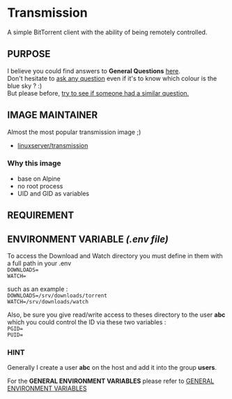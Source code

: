 # Transmission  
A simple BitTorrent client with the ability of being remotely controlled.  

## PURPOSE
I believe you could find answers to **General Questions** <a href="../../README.md" title="" target="_blank">here</a>.  
Don't hesitate to <a href="https://github.com/jodumont/docker/issues/new" title="Ask a question by submitting an issue on github." target="_blank">ask any question</a> even if it's to know which colour is the blue sky ? :)  
But please before, <a href="https://github.com/jodumont/docker/issues?utf8=%E2%9C%93&q=is%3Aissue" title="Please look for a similar question through all the issues before opening a new one." target="_blank">try to see if someone had a similar question.</a>

## IMAGE MAINTAINER
Almost the most popular transmission image ;)  
- <a href="https://hub.docker.com/r/linuxserver/transmission/" title="Transmission a simple BitTorrent client with the ability of being remotely controlled." target="_blank">linuxserver/transmission</a>

### Why this image
- base on Alpine  
- no root process  
- UID and GID as variables  

## REQUIREMENT

## ENVIRONMENT VARIABLE *(.env file)*  
To access the Download and Watch directory you must define in them with a full path in your .env  
`DOWNLOADS=`  
`WATCH=`  

such as an example :  
`DOWNLOADS=/srv/downloads/torrent`  
`WATCH=/srv/downloads/watch`  

Also, be sure you give read/write access to theses directory to the user **abc** which you could control the ID via these two variables :  
`PGID=`  
`PUID=`  

### HINT
Generally I create a user **abc** on the host and add it into the group **users**.  

For the **GENERAL ENVIRONMENT VARIABLES** please refer to <a href="../ENV.md" title="GENERAL ENVIRONMENT VARIABLES" target="">GENERAL ENVIRONMENT VARIABLES</a> 
